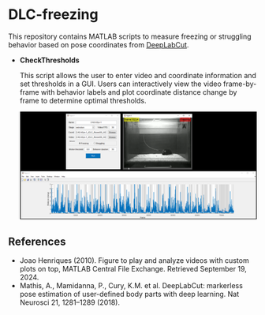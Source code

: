 # DLC-freezing

This repository contains MATLAB scripts to measure freezing or struggling behavior based on pose coordinates from [DeepLabCut](https://github.com/DeepLabCut/DeepLabCut).

- **CheckThresholds**

  This script allows the user to enter video and coordinate information and set thresholds in a GUI. Users can interactively view the video frame-by-frame with behavior labels and plot coordinate distance change by frame to determine optimal thresholds.

  ![Screenshot](https://github.com/bhagwaths/DLC-freezing/blob/master/CheckThresholds/CheckThresholds_example.PNG)

## References
- Joao Henriques (2010). Figure to play and analyze videos with custom plots on top, MATLAB Central File Exchange. Retrieved September 19, 2024.
- Mathis, A., Mamidanna, P., Cury, K.M. et al. DeepLabCut: markerless pose estimation of user-defined body parts with deep learning. Nat Neurosci 21, 1281–1289 (2018).
